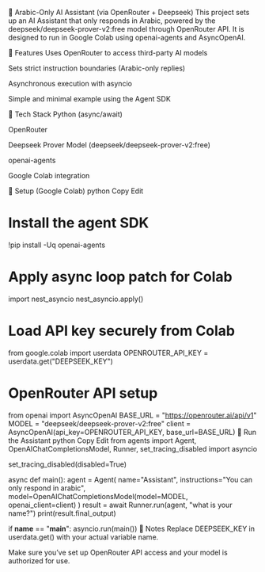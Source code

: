 🧠 Arabic-Only AI Assistant (via OpenRouter + Deepseek)
This project sets up an AI Assistant that only responds in Arabic, powered by the deepseek/deepseek-prover-v2:free model through OpenRouter API. It is designed to run in Google Colab using openai-agents and AsyncOpenAI.

🚀 Features
Uses OpenRouter to access third-party AI models

Sets strict instruction boundaries (Arabic-only replies)

Asynchronous execution with asyncio

Simple and minimal example using the Agent SDK

🧩 Tech Stack
Python (async/await)

OpenRouter

Deepseek Prover Model (deepseek/deepseek-prover-v2:free)

openai-agents

Google Colab integration

🔧 Setup (Google Colab)
python
Copy
Edit
# Install the agent SDK
!pip install -Uq openai-agents

# Apply async loop patch for Colab
import nest_asyncio
nest_asyncio.apply()

# Load API key securely from Colab
from google.colab import userdata
OPENROUTER_API_KEY = userdata.get("DEEPSEEK_KEY")

# OpenRouter API setup
from openai import AsyncOpenAI
BASE_URL = "https://openrouter.ai/api/v1"
MODEL = "deepseek/deepseek-prover-v2:free"
client = AsyncOpenAI(api_key=OPENROUTER_API_KEY, base_url=BASE_URL)
📜 Run the Assistant
python
Copy
Edit
from agents import Agent, OpenAIChatCompletionsModel, Runner, set_tracing_disabled
import asyncio

set_tracing_disabled(disabled=True)

async def main():
    agent = Agent(
        name="Assistant",
        instructions="You can only respond in arabic",
        model=OpenAIChatCompletionsModel(model=MODEL, openai_client=client)
    )
    result = await Runner.run(agent, "what is your name?")
    print(result.final_output)

if __name__ == "__main__":
    asyncio.run(main())
🔐 Notes
Replace DEEPSEEK_KEY in userdata.get() with your actual variable name.

Make sure you’ve set up OpenRouter API access and your model is authorized for use.
